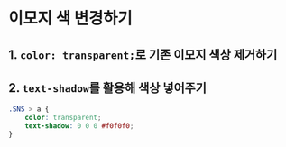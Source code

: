 # 이모지 색 변경하기

## 1. ```color: transparent;```로 기존 이모지 색상 제거하기
## 2. ```text-shadow```를 활용해 색상 넣어주기
```css
.SNS > a {
    color: transparent;
    text-shadow: 0 0 0 #f0f0f0;
}
```
